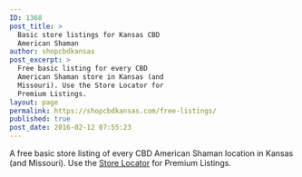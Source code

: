 ```yaml
---
ID: 1368
post_title: >
  Basic store listings for Kansas CBD
  American Shaman
author: shopcbdkansas
post_excerpt: >
  Free basic listing for every CBD
  American Shaman store in Kansas (and
  Missouri). Use the Store Locator for
  Premium Listings.
layout: page
permalink: https://shopcbdkansas.com/free-listings/
published: true
post_date: 2016-02-12 07:55:23
---
```

<!-- wp:paragraph -->
<p>A free basic store listing of every CBD American Shaman location in Kansas (and Missouri). Use the <a href="/">Store Locator</a> for Premium Listings. </p>
<!-- /wp:paragraph -->